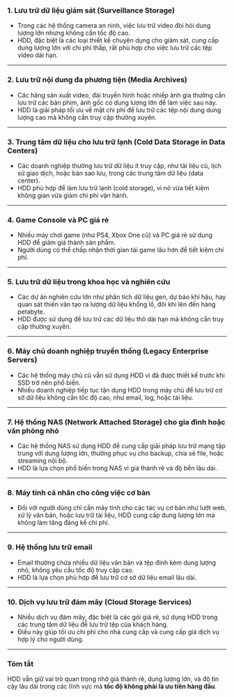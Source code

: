 

### **1. Lưu trữ dữ liệu giám sát (Surveillance Storage)**
- Trong các hệ thống camera an ninh, việc lưu trữ video đòi hỏi dung lượng lớn nhưng không cần tốc độ cao.
- HDD, đặc biệt là các loại thiết kế chuyên dụng cho giám sát, cung cấp dung lượng lớn với chi phí thấp, rất phù hợp cho việc lưu trữ các tệp video dài hạn.

---

### **2. Lưu trữ nội dung đa phương tiện (Media Archives)**
- Các hãng sản xuất video, đài truyền hình hoặc nhiếp ảnh gia thường cần lưu trữ các bản phim, ảnh gốc có dung lượng lớn để làm việc sau này.
- HDD là giải pháp tối ưu về mặt chi phí để lưu trữ các tệp nội dung dung lượng cao mà không cần truy cập thường xuyên.

---

### **3. Trung tâm dữ liệu cho lưu trữ lạnh (Cold Data Storage in Data Centers)**
- Các doanh nghiệp thường lưu trữ dữ liệu ít truy cập, như tài liệu cũ, lịch sử giao dịch, hoặc bản sao lưu, trong các trung tâm dữ liệu (data center).
- HDD phù hợp để làm lưu trữ lạnh (cold storage), vì nó vừa tiết kiệm không gian vừa giảm chi phí vận hành.

---

### **4. Game Console và PC giá rẻ**
- Nhiều máy chơi game (như PS4, Xbox One cũ) và PC giá rẻ sử dụng HDD để giảm giá thành sản phẩm.
- Người dùng có thể chấp nhận thời gian tải game lâu hơn để tiết kiệm chi phí.

---

### **5. Lưu trữ dữ liệu trong khoa học và nghiên cứu**
- Các dự án nghiên cứu lớn như phân tích dữ liệu gen, dự báo khí hậu, hay quan sát thiên văn tạo ra lượng dữ liệu khổng lồ, đôi khi lên đến hàng petabyte.
- HDD được sử dụng để lưu trữ các dữ liệu thô dài hạn mà không cần truy cập thường xuyên.

---

### **6. Máy chủ doanh nghiệp truyền thống (Legacy Enterprise Servers)**
- Các hệ thống máy chủ cũ vẫn sử dụng HDD vì đã được thiết kế trước khi SSD trở nên phổ biến.
- Nhiều doanh nghiệp tiếp tục tận dụng HDD trong máy chủ để lưu trữ cơ sở dữ liệu không cần tốc độ cao, như email, log, hoặc tài liệu.

---

### **7. Hệ thống NAS (Network Attached Storage) cho gia đình hoặc văn phòng nhỏ**
- Các hệ thống NAS sử dụng HDD để cung cấp giải pháp lưu trữ mạng tập trung với dung lượng lớn, thường phục vụ cho backup, chia sẻ file, hoặc streaming nội bộ.
- HDD là lựa chọn phổ biến trong NAS vì giá thành rẻ và độ bền lâu dài.

---

### **8. Máy tính cá nhân cho công việc cơ bản**
- Đối với người dùng chỉ cần máy tính cho các tác vụ cơ bản như lướt web, xử lý văn bản, hoặc lưu trữ tài liệu, HDD cung cấp dung lượng lớn mà không làm tăng đáng kể chi phí.

---

### **9. Hệ thống lưu trữ email**
- Email thường chứa nhiều dữ liệu văn bản và tệp đính kèm dung lượng nhỏ, không yêu cầu tốc độ truy cập cao.
- HDD là lựa chọn phù hợp để lưu trữ cơ sở dữ liệu email lâu dài.

---

### **10. Dịch vụ lưu trữ đám mây (Cloud Storage Services)**
- Nhiều dịch vụ đám mây, đặc biệt là các gói giá rẻ, sử dụng HDD trong các trung tâm dữ liệu để lưu trữ tệp của khách hàng.
- Điều này giúp tối ưu chi phí cho nhà cung cấp và cung cấp giá dịch vụ hợp lý cho người dùng. 

--- 

### Tóm tắt
HDD vẫn giữ vai trò quan trọng nhờ giá thành rẻ, dung lượng lớn, và độ tin cậy lâu dài trong các lĩnh vực mà **tốc độ không phải là ưu tiên hàng đầu**.